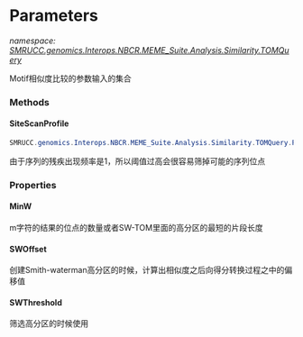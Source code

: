 ﻿# Parameters
_namespace: [SMRUCC.genomics.Interops.NBCR.MEME_Suite.Analysis.Similarity.TOMQuery](./index.md)_

Motif相似度比较的参数输入的集合



### Methods

#### SiteScanProfile
```csharp
SMRUCC.genomics.Interops.NBCR.MEME_Suite.Analysis.Similarity.TOMQuery.Parameters.SiteScanProfile
```
由于序列的残疾出现频率是1，所以阈值过高会很容易筛掉可能的序列位点


### Properties

#### MinW
m字符的结果的位点的数量或者SW-TOM里面的高分区的最短的片段长度
#### SWOffset
创建Smith-waterman高分区的时候，计算出相似度之后向得分转换过程之中的偏移值
#### SWThreshold
筛选高分区的时候使用
